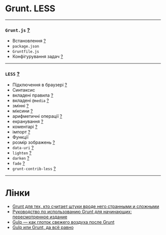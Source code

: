 # Grunt. LESS
___
### `Grunt.js` [?](https://gruntjs.com/getting-started)
 - Встановлення [?](https://gruntjs.com/getting-started#installing-the-cli)
 - `package.json`
 - `Gruntfile.js`
 - Конфігурування задач [?](https://frontender.info/grunt-is-not-weird-and-hard/#davaytezastavimgruntobaedinityparufaylov)

___
### `LESS` [?](http://lesscss.org)
-  Підключення в браузері [?](http://lesscss.org/#client-side-usage)
-  Синтаксис
 - вкладені правила [?](http://lesscss.org/features/#features-overview-feature-nested-rules)
 - вкладені `@media` [?](http://lesscss.org/features/#features-overview-feature-nested-directives-and-bubbling)
 - змінні [?](http://lesscss.org/features/#features-overview-feature-variables)
 - міксини [?](http://lesscss.org/features/#features-overview-feature-mixins)
 - арифметичні операції [?](http://lesscss.org/features/#features-overview-feature-operations)
 - екранування [?](http://lesscss.org/features/#features-overview-feature-escaping)
 - коментарі [?](http://lesscss.org/features/#features-overview-feature-comments)
 - імпорт [?](http://lesscss.org/features/#import-directives-feature)
- Функції
 - розмір зображень [?](http://lesscss.org/functions/#misc-functions-image-size)
 - `data-uri` [?](http://lesscss.org/functions/#misc-functions-data-uri)
 - `lighten` [?](http://lesscss.org/functions/#color-operations-lighten)
 - `darken` [?](http://lesscss.org/functions/#color-operations-darken)
 - `fade` [?](http://lesscss.org/functions/#color-operations-fade)
- `grunt-contrib-less` [?](https://github.com/gruntjs/grunt-contrib-less)

___
# Лінки
- [Grunt для тех, кто считает штуки вроде него странными и сложными](https://frontender.info/grunt-is-not-weird-and-hard/)
- [Руководство по использованию Grunt для начинающих: пересмотренное издание](https://frontender.info/a-beginners-guide-to-grunt-redux/)
- [Gulp — как глоток свежего воздуха после Grunt](https://frontender.info/no-need-to-grunt-take-a-gulp-of-fresh-air/)
- [Gulp или Grunt, да всё равно](https://frontender.info/gulp-grunt-whatever/)
